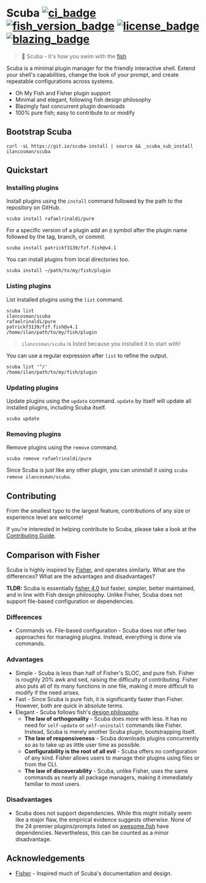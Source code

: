 # Scuba [![ci_badge][]][actions] [![fish_version_badge][]][fish] [![license_badge][]][license] [![blazing_badge][]][blazing_tweet]

> 🤿 Scuba - It's how you swim with the [fish][]

Scuba is a minimal plugin manager for the friendly interactive shell. Extend your shell's capabilities, change the look of your prompt, and create repeatable configurations across systems.

- Oh My Fish and Fisher plugin support
- Minimal and elegant, following fish design philosophy
- Blazingly fast concurrent plugin downloads
- 100% pure fish; easy to contribute to or modify

## Bootstrap Scuba

```console
curl -sL https://git.io/scuba-install | source && _scuba_sub_install ilancosman/scuba
```

## Quickstart

### Installing plugins

Install plugins using the `install` command followed by the path to the repository on GitHub.

```console
scuba install rafaelrinaldi/pure
```

For a specific version of a plugin add an `@` symbol after the plugin name followed by the tag, branch, or commit.

```console
scuba install patrickf3139/fzf.fish@v4.1
```

You can install plugins from local directories too.

```console
scuba install ~/path/to/my/fish/plugin
```

### Listing plugins

List installed plugins using the `list` command.

```console
scuba list
ilancosman/scuba
rafaelrinaldi/pure
patrickf3139/fzf.fish@v4.1
/home/ilan/path/to/my/fish/plugin
```

> `ilancosman/scuba` is listed because you installed it to start with!

You can use a regular expression after `list` to refine the output.

```console
scuba list '^/'
/home/ilan/path/to/my/fish/plugin
```

### Updating plugins

Update plugins using the `update` command. `update` by itself will update all installed plugins, including Scuba itself.

```console
scuba update
```

### Removing plugins

Remove plugins using the `remove` command.

```console
scuba remove rafaelrinaldi/pure
```

Since Scuba is just like any other plugin, you can uninstall it using `scuba remove ilancosman/scuba`.

## Contributing

From the smallest typo to the largest feature, contributions of any size or experience level are welcome!

If you're interested in helping contribute to Scuba, please take a look at the [Contributing Guide][].

## Comparison with Fisher

Scuba is highly inspired by [Fisher][], and operates similarly. What are the differences? What are the advantages and disadvantages?

**TLDR:** Scuba is essentially [fisher 4.0][] but faster, simpler, better maintained, and in line with Fish design philosophy. Unlike Fisher, Scuba does not support file-based configuration or dependencies.

### Differences

- Commands vs. File-based configuration - Scuba does not offer two approaches for managing plugins. Instead, everything is done via commands.

### Advantages

- Simple - Scuba is less than half of Fisher's SLOC, and pure fish. Fisher is roughly 20% awk and sed, raising the difficulty of contributing. Fisher also puts all of its many functions in one file, making it more difficult to modify if the need arises.
- Fast - Since Scuba is pure fish, it is significantly faster than Fisher. However, both are quick in absolute terms.
- Elegant - Scuba follows fish's [design philosophy][].
  - **The law of orthogonality** - Scuba does more with less. It has no need for `self-update` or `self-uninstall` commands like Fisher. Instead, Scuba is merely another Scuba plugin, bootstrapping itself.
  - **The law of responsiveness** - Scuba downloads plugins concurrently so as to take up as little user time as possible.
  - **Configurability is the root of all evil** - Scuba offers no configuration of any kind. Fisher allows users to manage their plugins using files or from the CLI.
  - **The law of discoverability** - Scuba, unlike Fisher, uses the same commands as nearly all package managers, making it immediately familiar to most users.

### Disadvantages

- Scuba does not support dependencies. While this might initially seem like a major flaw, the empirical evidence suggests otherwise. None of the 24 premier plugins/prompts listed on [awesome.fish] have dependencies. Nevertheless, this can be counted as a minor disadvantage.

## Acknowledgements

- [Fisher][] - Inspired much of Scuba's documentation and design.

[actions]: https://github.com/IlanCosman/scuba/actions
[awesome.fish]: https://github.com/jorgebucaran/awesome.fish
[blazing_badge]: https://img.shields.io/badge/speed-blazing%20%F0%9F%94%A5-red
[blazing_tweet]: https://twitter.com/acdlite/status/974390255393505280
[ci_badge]: https://github.com/IlanCosman/scuba/workflows/CI/badge.svg
[contributing guide]: CONTRIBUTING.md
[created a new one]: docs/creating_plugins.md
[design philosophy]: https://fishshell.com/docs/current/design.html
[fish_version_badge]: https://img.shields.io/badge/fish-3.0.0%2B-blue
[fish]: https://fishshell.com/
[fisher 4.0]: https://github.com/jorgebucaran/fisher/issues/582
[fisher]: https://github.com/jorgebucaran/fisher
[license_badge]: https://img.shields.io/github/license/IlanCosman/scuba
[license]: LICENSE.md

